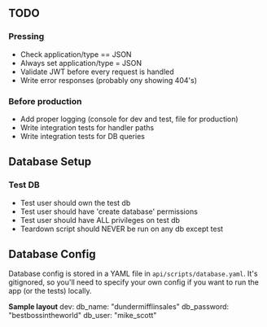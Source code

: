 ## TODO

### Pressing
- Check application/type == JSON
- Always set application/type = JSON
- Validate JWT before every request is handled
- Write error responses (probably ony showing 404's)

### Before production
- Add proper logging (console for dev and test, file for production)
- Write integration tests for handler paths
- Write integration tests for DB queries

## Database Setup

### Test DB
- Test user should own the test db
- Test user should have 'create database' permissions
- Test user should have ALL privileges on test db
- Teardown script should NEVER be run on any db except test

## Database Config

Database config is stored in a YAML file in `api/scripts/database.yaml`.
It's gitignored, so you'll need to specify your own config if you want to run
the app (or the tests) locally.

**Sample layout**
dev:
  db_name:      "dundermifflinsales"
  db_password:  "bestbossintheworld"
  db_user:      "mike_scott"

